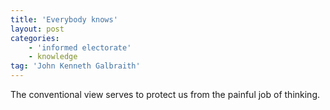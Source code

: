 ```yaml
---
title: 'Everybody knows'
layout: post
categories:
    - 'informed electorate'
    - knowledge
tag: 'John Kenneth Galbraith'
---
```


The conventional view serves to protect us from the painful job of thinking.